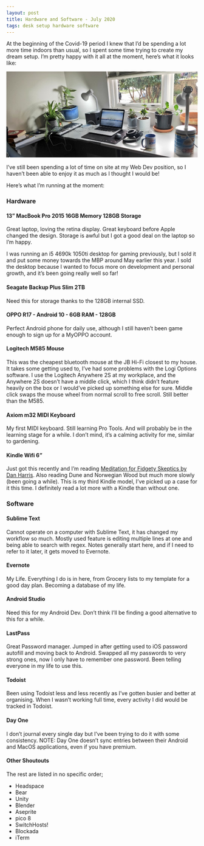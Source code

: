 ```yaml
---
layout: post
title: Hardware and Software - July 2020
tags: desk setup hardware software
---
```


At the beginning of the Covid-19 period I knew that I’d be spending a lot more time indoors than usual, so I spent some time trying to create my dream setup. I’m pretty happy with it all at the moment, here’s what it looks like: 

![My Desk Setup](https://raw.githubusercontent.com/mik3ds/mik3ds.github.io/master/images/desk.jpeg)

I’ve still been spending a lot of time on site at my Web Dev position, so I haven’t been able to enjoy it as much as I thought I would be!

Here’s what I’m running at the moment: 

### Hardware 
#### 13” MacBook Pro 2015 16GB Memory 128GB Storage 

Great laptop, loving the retina display. Great keyboard before Apple changed the design. Storage is awful but I got a good deal on the laptop so I’m happy.

I was running an i5 4690k 1050ti desktop for gaming previously, but I sold it and put some money towards the MBP around May earlier this year. I sold the desktop because I wanted to focus more on development and personal growth, and it’s been going really well so far!

#### Seagate Backup Plus Slim 2TB
Need this for storage thanks to the 128GB internal SSD.

#### OPPO R17 - Android 10 - 6GB RAM - 128GB
Perfect Android phone for daily use, although I still haven’t been game enough to sign up for a MyOPPO account.

#### Logitech M585 Mouse
This was the cheapest bluetooth mouse at the JB Hi-Fi closest to my house. It takes some getting used to, I’ve had some problems with the Logi Options software. 
I use the Logitech Anywhere 2S at my workplace, and the Anywhere 2S doesn’t have a middle click, which I think didn’t feature heavily on the box or I would’ve picked up something else for sure. Middle click swaps the mouse wheel from normal scroll to free scroll. Still better than the M585.

#### Axiom m32 MIDI Keyboard
My first MIDI keyboard. Still learning Pro Tools. And will probably be in the learning stage for a while. I don’t mind, it’s a calming activity for me, similar to gardening. 

#### Kindle Wifi 6”
Just got this recently and I’m reading [Meditation for Fidgety Skeptics by Dan Harris](https://www.amazon.com.au/Meditation-Fidgety-Skeptics-Happier-How/dp/0399588949). Also reading Dune and Norwegian Wood but much more slowly (been going a while).  This is my third Kindle model, I’ve picked up a case for it this time. I definitely read a lot more with a Kindle than without one.

### Software

#### Sublime Text
Cannot operate on a computer with Sublime Text, it has changed my workflow so much. Mostly used feature is editing multiple lines at one and being able to search with regex. Notes generally start here, and if I need to refer to it later, it gets moved to Evernote.

#### Evernote
My Life. Everything I do is in here, from Grocery lists to my template for a good day plan. Becoming a database of my life.

#### Android Studio
Need this for my Android Dev. Don’t think I’ll be finding a good alternative to this for a while.

#### LastPass
Great Password manager. Jumped in after getting used to iOS password autofill and moving back to Android. Swapped all my passwords to very strong ones, now I only have to remember one password. Been telling everyone in my life to use this.

#### Todoist
Been using Todoist less and less recently as I’ve gotten busier and better at organising. When I wasn’t working full time, every activity I did would be tracked in Todoist.

#### Day One
I don’t journal every single day but I’ve been trying to do it with some consistency. NOTE: Day One doesn’t sync entries between their Android and MacOS applications, even if you have premium. 

#### Other Shoutouts
The rest are listed in no specific order;
* Headspace
* Bear
* Unity 
* Blender 
* Aseprite 
* pico 8 
* SwitchHosts!
* Blockada
* iTerm

